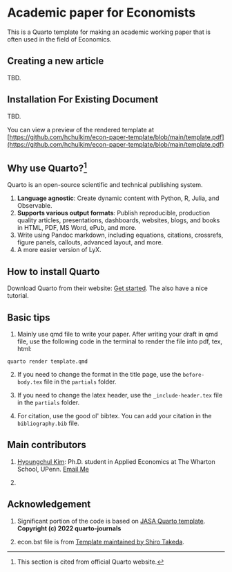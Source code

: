 
# Academic paper for Economists

This is a Quarto template for making an academic working paper that is often used in the field of Economics.

## Creating a new article

TBD.

## Installation For Existing Document

TBD.

You can view a preview of the rendered template at [https://github.com/hchulkim/econ-paper-template/blob/main/template.pdf](https://github.com/hchulkim/econ-paper-template/blob/main/template.pdf)

## Why use Quarto?[^1]

Quarto is an open-source scientific and technical publishing system. 

1. **Language agnostic**: Create dynamic content with Python, R, Julia, and Observable.
2. **Supports various output formats**: Publish reproducible, production quality articles, presentations, dashboards, websites, blogs, and books in HTML, PDF, MS Word, ePub, and more.
3. Write using Pandoc markdown, including equations, citations, crossrefs, figure panels, callouts, advanced layout, and more.
4. A more easier version of LyX.

[^1]: This section is cited from official Quarto website.

## How to install Quarto

Download Quarto from their website: [Get started](https://quarto.org/docs/get-started/). The also have a nice tutorial.

## Basic tips

1. Mainly use qmd file to write your paper. After writing your draft in qmd file, use the following code in the terminal to render the file into pdf, tex, html:

```{bash}
quarto render template.qmd
```

2. If you need to change the format in the title page, use the `before-body.tex` file in the `partials` folder.

3. If you need to change the latex header, use the `_include-header.tex` file in the `partials` folder.

4. For citation, use the good ol' bibtex. You can add your citation in the `bibliography.bib` file.

## Main contributors

1. [Hyoungchul Kim](https://hchulkim.github.io): Ph.D. student in Applied Economics at The Wharton School, UPenn. [Email Me](mailto:hchulkim@wharton.upenn.edu)

2. 

## Acknowledgement

1. Significant portion of the code is based on [JASA Quarto template](https://github.com/quarto-journals/jasa/tree/main). **Copyright (c) 2022 quarto-journals**

2. econ.bst file is from [Template maintained by Shiro Takeda](https://github.com/ShiroTakeda/econ-bst).
